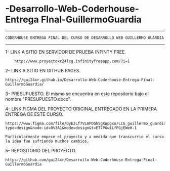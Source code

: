 # -Desarrollo-Web-Coderhouse-Entrega FInal-GuillermoGuardia

***************************************************************************************************************    
    CODERHOUSE ENTREGA FINAL DEL CURSO DE DESARROLLO WEB GUILLERMO GUARDIA
***************************************************************************************************************


 1- LINK A SITIO EN SERVIDOR DE PRUEBA INFINTY FREE.
        
        http://www.proyectoxr24lcg.infinityfreeapp.com/?i=1

2- LINK A SITIO EN GITHUB PAGES.
    
    https://gui24xr.github.io/Desarrollo-Web-Coderhouse-Entrega-Final-GuillermoGuardia/


3- PRESUPUESTO.
El mismo se encuentra en este repositorio bajo el nombre  "PRESUPUESTO.docx".
 

4- LINK FIGMA DEL PROYECTO ORIGINAL ENTREGADO EN LA PRIMERA ENTREGA DE ESTE CURSO.
    
    https://www.figma.com/file/QyE3Lf7VLAPDGhSgXWpgxo/LCG_guillermo_guardia?type=design&node-id=0%3A1&mode=design&t=ET7PGw1LfPGjEWeH-1

    Particularmente empece el proyecto y a medida que transcurrio el curso la idea fue sufriendo muchos cambios.


5- REPOSITORIO DEL PROYECTO.
    
    https://github.com/gui24xr/Desarrollo-Web-Coderhouse-Entrega-Final-GuillermoGuardia
 
